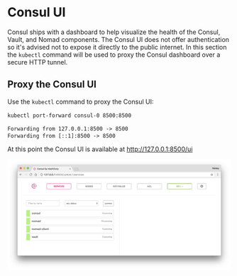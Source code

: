 # Consul UI

Consul ships with a dashboard to help visualize the health of the Consul, Vault, and Nomad components. The Consul UI does not offer authentication so it's advised not to expose it directly to the public internet. In this section the `kubectl` command will be used to proxy the Consul dashboard over a secure HTTP tunnel.

## Proxy the Consul UI

Use the `kubectl` command to proxy the Consul UI:

```
kubectl port-forward consul-0 8500:8500
```

```
Forwarding from 127.0.0.1:8500 -> 8500
Forwarding from [::1]:8500 -> 8500
```

At this point the Consul UI is available at http://127.0.0.1:8500/ui

![Consul UI](images/consul-ui.png)
